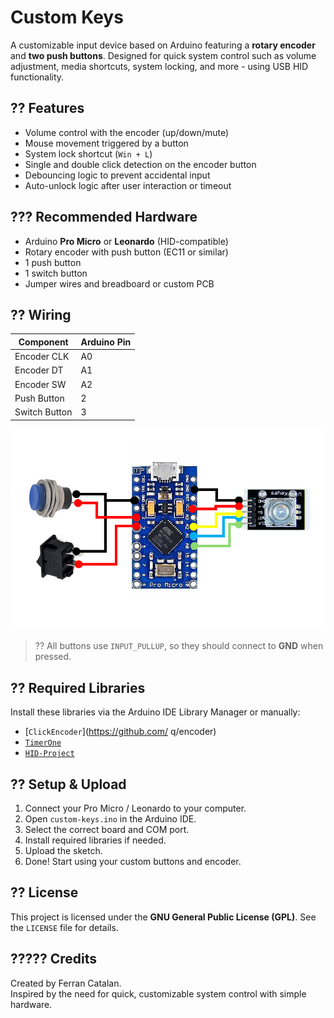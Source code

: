 # Custom Keys

A customizable input device based on Arduino featuring a **rotary encoder** and **two push buttons**. Designed for quick system control such as volume adjustment, media shortcuts, system locking, and more - using USB HID functionality.

## ?? Features

- Volume control with the encoder (up/down/mute)
- Mouse movement triggered by a button
- System lock shortcut (`Win + L`)
- Single and double click detection on the encoder button
- Debouncing logic to prevent accidental input
- Auto-unlock logic after user interaction or timeout

## ??? Recommended Hardware

- Arduino **Pro Micro** or **Leonardo** (HID-compatible)
- Rotary encoder with push button (EC11 or similar)
- 1 push button
- 1 switch button
- Jumper wires and breadboard or custom PCB

## ?? Wiring

| Component      | Arduino Pin   |
|----------------|----------------|
| Encoder CLK    | A0             |
| Encoder DT     | A1             |
| Encoder SW     | A2             |
| Push Button    | 2              |
| Switch Button  | 3              |

<img alt="Wired image" src="docs/wired.png">

> ?? All buttons use `INPUT_PULLUP`, so they should connect to **GND** when pressed.

## ?? Required Libraries

Install these libraries via the Arduino IDE Library Manager or manually:

- [`ClickEncoder`](https://github.com/ q/encoder)
- [`TimerOne`](https://github.com/PaulStoffregen/TimerOne)
- [`HID-Project`](https://github.com/NicoHood/HID)

## ?? Setup & Upload

1. Connect your Pro Micro / Leonardo to your computer.
2. Open `custom-keys.ino` in the Arduino IDE.
3. Select the correct board and COM port.
4. Install required libraries if needed.
5. Upload the sketch.
6. Done! Start using your custom buttons and encoder.

## ?? License

This project is licensed under the **GNU General Public License (GPL)**. See the `LICENSE` file for details.

## ????? Credits

Created by Ferran Catalan.  
Inspired by the need for quick, customizable system control with simple hardware.
